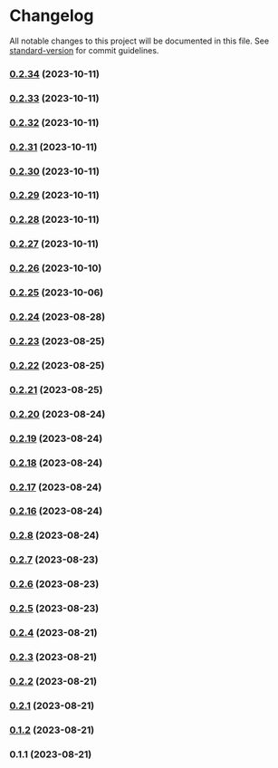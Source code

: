 # Changelog

All notable changes to this project will be documented in this file. See [standard-version](https://github.com/conventional-changelog/standard-version) for commit guidelines.

### [0.2.34](https://github.com/LucasGabrielBravo/primo-components/compare/v0.2.33...v0.2.34) (2023-10-11)

### [0.2.33](https://github.com/LucasGabrielBravo/primo-components/compare/v0.2.32...v0.2.33) (2023-10-11)

### [0.2.32](https://github.com/LucasGabrielBravo/primo-components/compare/v0.2.4...v0.2.32) (2023-10-11)

### [0.2.31](https://github.com/LucasGabrielBravo/primo-components/compare/v0.2.30...v0.2.31) (2023-10-11)

### [0.2.30](https://github.com/LucasGabrielBravo/primo-components/compare/v0.2.4...v0.2.30) (2023-10-11)

### [0.2.29](https://github.com/LucasGabrielBravo/primo-components/compare/v0.2.28...v0.2.29) (2023-10-11)

### [0.2.28](https://github.com/LucasGabrielBravo/primo-components/compare/v0.2.26...v0.2.28) (2023-10-11)

### [0.2.27](https://github.com/LucasGabrielBravo/primo-components/compare/v0.2.26...v0.2.27) (2023-10-11)

### [0.2.26](https://github.com/LucasGabrielBravo/primo-components/compare/v0.2.25...v0.2.26) (2023-10-10)

### [0.2.25](https://github.com/LucasGabrielBravo/primo-components/compare/v0.2.24...v0.2.25) (2023-10-06)

### [0.2.24](https://github.com/LucasGabrielBravo/primo-components/compare/v0.2.23...v0.2.24) (2023-08-28)

### [0.2.23](https://github.com/LucasGabrielBravo/primo-components/compare/v0.2.22...v0.2.23) (2023-08-25)

### [0.2.22](https://github.com/LucasGabrielBravo/primo-components/compare/v0.2.21...v0.2.22) (2023-08-25)

### [0.2.21](https://github.com/LucasGabrielBravo/primo-components/compare/v0.2.20...v0.2.21) (2023-08-25)

### [0.2.20](https://github.com/LucasGabrielBravo/primo-components/compare/v0.2.19...v0.2.20) (2023-08-24)

### [0.2.19](https://github.com/LucasGabrielBravo/primo-components/compare/v0.2.18...v0.2.19) (2023-08-24)

### [0.2.18](https://github.com/LucasGabrielBravo/primo-components/compare/v0.2.17...v0.2.18) (2023-08-24)

### [0.2.17](https://github.com/LucasGabrielBravo/primo-components/compare/v0.2.16...v0.2.17) (2023-08-24)

### [0.2.16](https://github.com/LucasGabrielBravo/primo-components/compare/v0.2.8...v0.2.16) (2023-08-24)

### [0.2.8](https://github.com/LucasGabrielBravo/primo-components/compare/v0.2.7...v0.2.8) (2023-08-24)

### [0.2.7](https://github.com/LucasGabrielBravo/primo-components/compare/v0.2.6...v0.2.7) (2023-08-23)

### [0.2.6](https://github.com/LucasGabrielBravo/primo-components/compare/v0.2.5...v0.2.6) (2023-08-23)

### [0.2.5](https://github.com/LucasGabrielBravo/primo-components/compare/v0.2.4...v0.2.5) (2023-08-23)

### [0.2.4](https://github.com/LucasGabrielBravo/primo-components/compare/v0.2.3...v0.2.4) (2023-08-21)

### [0.2.3](https://github.com/LucasGabrielBravo/primo-components/compare/v0.2.2...v0.2.3) (2023-08-21)

### [0.2.2](https://github.com/LucasGabrielBravo/primo-components/compare/v0.2.1...v0.2.2) (2023-08-21)

### [0.2.1](https://github.com/LucasGabrielBravo/primo-components/compare/v0.1.2...v0.2.1) (2023-08-21)

### [0.1.2](https://github.com/LucasGabrielBravo/primo-components/compare/v0.1.1...v0.1.2) (2023-08-21)

### 0.1.1 (2023-08-21)
